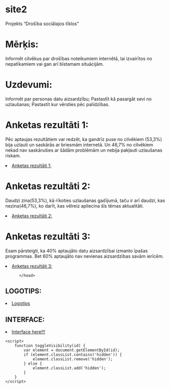 # site2
<html lang="lv">
<head>
    <meta charset="UTF-8">
    <meta name="viewport" content="width=device-width, initial-scale=1.0">
    Projekts “Drošība sociālajos tīklos"
  

</head>
<body>
    <h1 onclick="toggleVisibility('merkis')">Mērķis:</h1>
    <p id="merkis" class="hidden">Informēt cilvēkus par drošības noteikumiem internētā, lai izvairītos no nepatīkamiem vai gan arī bīstamam situācijām.</p>

</head>
<body>
    <h1 onclick="toggleVisibility('uzdevumi')">Uzdevumi:</h1>
    <p id="uzdevumi" class="hidden">Informēt par personas datu aizsardzību; Pastastīt kā pasargāt sevi no uzlaušanas; Pastastīt kur vērsties pēc palīdzības.</p>

  </head>
  <body>
      <h1 onclick="toggleVisibility('anketa')">Anketas rezultāti 1:</h1>
      <p id="anketa" class="hidden">Pēc aptaujas rezultātiem var redzēt, ka gandrīz puse no cilvēkiem (53,3%) bija uzlauti un saskārās ar briesmām internetā. Un 46,7% no cilvēkiem nekad nav saskārušies ar šādām problēmām un nebija pakļauti uzlaušanas riskam.</p>
     <li> <a href= "Screenshot 2024-03-25 094640.jpg">Anketas rezultāti 1: </a> </li>
    </head>
    <body>
        <h1 onclick="toggleVisibility('anketa1')">Anketas rezultāti 2:</h1>
        <p id="anketa1" class="hidden">Daudzi zina(53,3%), kā rīkoties uzlaušanas gadījumā, taču ir arī daudzi, kas nezina(46,7%), ko darīt, kas vēlreiz apliecina šīs tēmas aktualitāti.
         <li> <a href= "Screenshot 2024-03-25 094927.jpg">Anketas rezultāti 2: </a> </li></p>
       </head>
        <body>
            <h1 onclick="toggleVisibility('anketa2')">Anketas rezultāti 3:</h1>
            <p id="anketa2" class="hidden">Esam pārsteigti, ka 40% aptaujāto datu aizsardzībai izmanto īpašas programmas. Bet 60% aptaujāto nav nevienas aizsardzības savām ierīcēm.</p>
           <li> <a href= "Screenshot 2024-03-25 094959.jpg">Anketas rezultāti 3: </a> </li>

          </head>
<body>
          <h2>LOGOTIPS:</h2>
          <li> <a href= "LOGO.jpg">Logotips </a> </li>
</head>
<body>
          <h2>INTERFACE:</h2>
          <li> <a href= "interface.pdf">Interface here!!! </a> </li>

   

    <script>
        function toggleVisibility(id) {
            var element = document.getElementById(id);
            if (element.classList.contains('hidden')) {
                element.classList.remove('hidden');
            } else {
                element.classList.add('hidden');
            }
        }
    </script>
</body>
</html>
